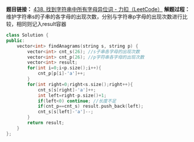 **题目链接：** [438. 找到字符串中所有字母异位词 - 力扣（LeetCode）](https://leetcode.cn/problems/find-all-anagrams-in-a-string/description/?envType=study-plan-v2&envId=top-100-liked)
**解题过程：** 维护字符串s的子串的各字母的出现次数，分别与字符串p字母的出现次数进行比较，相同则记入result容器
```cpp
class Solution {
public:
    vector<int> findAnagrams(string s, string p) {
        vector<int> cnt_s(26); //s子串各字母的出现次数
        vector<int> cnt_p(26); //p字符串各字母的出现次数
        vector<int> result;
        for(int i=0;i<p.size();i++){
            cnt_p[p[i]-'a']++;
        }
        for(int right=0;right<s.size();right++){
            cnt_s[s[right]-'a']++;
            int left=right-p.size()+1;
            if(left<0) continue; //长度不足
            if(cnt_p==cnt_s) result.push_back(left);
            cnt_s[s[left]-'a']--;
        }
        return result;
    }
};
```